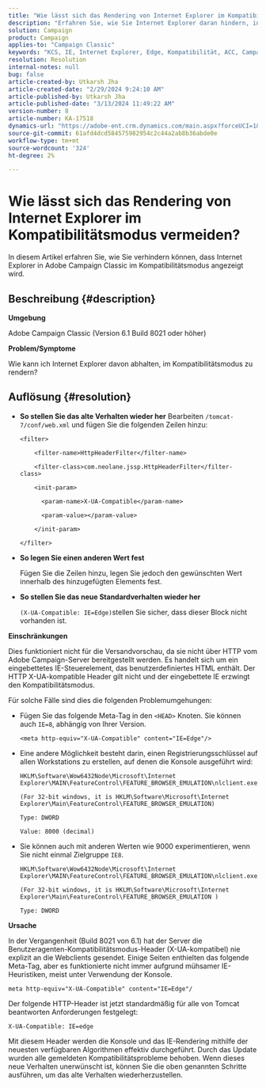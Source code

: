 ```yaml
---
title: "Wie lässt sich das Rendering von Internet Explorer im Kompatibilitätsmodus vermeiden?"
description: "Erfahren Sie, wie Sie Internet Explorer daran hindern, in Adobe Campaign Classic im Kompatibilitätsmodus gerendert zu werden."
solution: Campaign
product: Campaign
applies-to: "Campaign Classic"
keywords: "KCS, IE, Internet Explorer, Edge, Kompatibilität, ACC, Campaign Classic"
resolution: Resolution
internal-notes: null
bug: false
article-created-by: Utkarsh Jha
article-created-date: "2/29/2024 9:24:10 AM"
article-published-by: Utkarsh Jha
article-published-date: "3/13/2024 11:49:22 AM"
version-number: 8
article-number: KA-17518
dynamics-url: "https://adobe-ent.crm.dynamics.com/main.aspx?forceUCI=1&pagetype=entityrecord&etn=knowledgearticle&id=3f94054a-e4d6-ee11-9079-6045bd0067ea"
source-git-commit: 61afd4dcd584575982954c2c44a2ab8b36abde0e
workflow-type: tm+mt
source-wordcount: '324'
ht-degree: 2%

---
```


# Wie lässt sich das Rendering von Internet Explorer im Kompatibilitätsmodus vermeiden?


In diesem Artikel erfahren Sie, wie Sie verhindern können, dass Internet Explorer in Adobe Campaign Classic im Kompatibilitätsmodus angezeigt wird.

## Beschreibung {#description}


<b>Umgebung</b>

Adobe Campaign Classic (Version 6.1 Build 8021 oder höher)

<b>Problem/Symptome</b>

Wie kann ich Internet Explorer davon abhalten, im Kompatibilitätsmodus zu rendern?


## Auflösung {#resolution}


- <b>So stellen Sie das alte Verhalten wieder her</b>
Bearbeiten `/tomcat-7/conf/web.xml` und fügen Sie die folgenden Zeilen hinzu:


  ```
  <filter>
  
      <filter-name>HttpHeaderFilter</filter-name>
  
      <filter-class>com.neolane.jssp.HttpHeaderFilter</filter-
  class>
  
      <init-param>
  
        <param-name>X-UA-Compatible</param-name>
  
        <param-value></param-value>
  
      </init-param>
  
  </filter>
  ```




- <b>So legen Sie einen anderen Wert fest</b>

  Fügen Sie die Zeilen hinzu, legen Sie jedoch den gewünschten Wert innerhalb des hinzugefügten Elements fest.
- <b>So stellen Sie das neue Standardverhalten wieder her</b>

  `(X-UA-Compatible: IE=Edge)`stellen Sie sicher, dass dieser Block nicht vorhanden ist.


<b>Einschränkungen</b>

Dies funktioniert nicht für die Versandvorschau, da sie nicht über HTTP vom Adobe Campaign-Server bereitgestellt werden. Es handelt sich um ein eingebettetes IE-Steuerelement, das benutzerdefiniertes HTML enthält. Der HTTP X-UA-kompatible Header gilt nicht und der eingebettete IE erzwingt den Kompatibilitätsmodus.

Für solche Fälle sind dies die folgenden Problemumgehungen:

- Fügen Sie das folgende Meta-Tag in den `<HEAD>` Knoten. Sie können auch `IE=8`, abhängig von Ihrer Version.


  ```
  <meta http-equiv="X-UA-Compatible" content="IE=Edge"/>
  ```




- Eine andere Möglichkeit besteht darin, einen Registrierungsschlüssel auf allen Workstations zu erstellen, auf denen die Konsole ausgeführt wird:


  ```
  HKLM\Software\Wow6432Node\Microsoft\Internet Explorer\MAIN\FeatureControl\FEATURE_BROWSER_EMULATION\nlclient.exe
  
  (For 32-bit windows, it is HKLM\Software\Microsoft\Internet Explorer\Main\FeatureControl\FEATURE_BROWSER_EMULATION)
  
  Type: DWORD
  
  Value: 8000 (decimal)
  ```




- Sie können auch mit anderen Werten wie 9000 experimentieren, wenn Sie nicht einmal Zielgruppe `IE8`.

  ```
  HKLM\Software\Wow6432Node\Microsoft\Internet Explorer\MAIN\FeatureControl\FEATURE_BROWSER_EMULATION\nlclient.exe
  
  (For 32-bit windows, it is HKLM\Software\Microsoft\Internet Explorer\Main\FeatureControl\FEATURE_BROWSER_EMULATION )
  
  Type: DWORD
  ```


<b>Ursache</b>

In der Vergangenheit (Build 8021 von 6.1) hat der Server die Benutzeragenten-Kompatibilitätsmodus-Header (X-UA-kompatibel) nie explizit an die Webclients gesendet. Einige Seiten enthielten das folgende Meta-Tag, aber es funktionierte nicht immer aufgrund mühsamer IE-Heuristiken, meist unter Verwendung der Konsole.


```
meta http-equiv="X-UA-Compatible" content="IE=Edge"/
```


Der folgende HTTP-Header ist jetzt standardmäßig für alle von Tomcat beantworten Anforderungen festgelegt:


```
X-UA-Compatible: IE=edge
```


Mit diesem Header werden die Konsole und das IE-Rendering mithilfe der neuesten verfügbaren Algorithmen effektiv durchgeführt. Durch das Update wurden alle gemeldeten Kompatibilitätsprobleme behoben. Wenn dieses neue Verhalten unerwünscht ist, können Sie die oben genannten Schritte ausführen, um das alte Verhalten wiederherzustellen.
